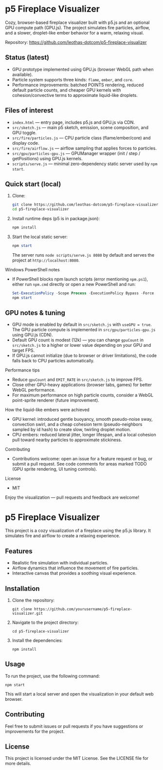 # p5 Fireplace Visualizer

Cozy, browser-based fireplace visualizer built with p5.js and an optional GPU compute path (GPU.js). The project simulates fire particles, airflow, and a slower, droplet-like ember behavior for a warm, relaxing visual.

Repository: https://github.com/leothas-dotcom/p5-fireplace-visualizer

## Status (latest)
- GPU prototype implemented using GPU.js (browser WebGL path when available).
- Particle system supports three kinds: `flame`, `ember`, and `core`.
- Performance improvements: batched POINTS rendering, reduced default particle counts, and cheaper GPU kernels with cohesion/convective terms to approximate liquid-like droplets.

## Files of interest
- `index.html` — entry page, includes p5.js and GPU.js via CDN.
- `src/sketch.js` — main p5 sketch, emission, scene composition, and GPU toggle.
- `src/fire/particles.js` — CPU particle class (flame/ember/core) and display code.
- `src/fire/airflow.js` — airflow sampling that applies forces to particles.
- `src/gpu/particles-gpu.js` — GPUManager wrapper (init / step / getPositions) using GPU.js kernels.
- `scripts/serve.js` — minimal zero-dependency static server used by `npm start`.

## Quick start (local)
1. Clone:
   ```bash
   git clone https://github.com/leothas-dotcom/p5-fireplace-visualizer.git
   cd p5-fireplace-visualizer
   ```
2. Install runtime deps (p5 is in package.json):
   ```powershell
   npm install
   ```
3. Start the local static server:
   ```powershell
   npm start
   ```
   The server runs `node scripts/serve.js 8080` by default and serves the project at `http://localhost:8080`.

Windows PowerShell notes
- If PowerShell blocks npm launch scripts (error mentioning `npm.ps1`), either run `npm.cmd` directly or open a new PowerShell and run:
  ```powershell
  Set-ExecutionPolicy -Scope Process -ExecutionPolicy Bypass -Force
  npm start
  ```

## GPU notes & tuning
- GPU mode is enabled by default in `src/sketch.js` with `useGPU = true`. The GPU particle compute is implemented in `src/gpu/particles-gpu.js` using GPU.js (CDN).
- Default GPU count is modest (12k) — you can change `gpuCount` in `src/sketch.js` to a higher or lower value depending on your GPU and target FPS.
- If GPU.js cannot initialize (due to browser or driver limitations), the code falls back to CPU particles automatically.

Performance tips
- Reduce `gpuCount` and `EMIT_RATE` in `src/sketch.js` to improve FPS.
- Close other GPU-heavy applications (browser tabs, games) for better WebGL performance.
- For maximum performance on high particle counts, consider a WebGL point-sprite renderer (future improvement).

How the liquid-like embers were achieved
- GPU kernel: introduced gentle buoyancy, smooth pseudo-noise sway, convection swirl, and a cheap cohesion term (pseudo-neighbors sampled by id hash) to create slow, twirling droplet motion.
- CPU embers: reduced lateral jitter, longer lifespan, and a local cohesion pull toward nearby particles to approximate stickiness.

Contributing
- Contributions welcome: open an issue for a feature request or bug, or submit a pull request. See code comments for areas marked TODO (GPU sprite rendering, UI tuning controls).

License
- MIT

Enjoy the visualization — pull requests and feedback are welcome!
# p5 Fireplace Visualizer

This project is a cozy visualization of a fireplace using the p5.js library. It simulates fire and airflow to create a relaxing experience.

## Features

- Realistic fire simulation with individual particles.
- Airflow dynamics that influence the movement of fire particles.
- Interactive canvas that provides a soothing visual experience.

## Installation

1. Clone the repository:
   ```
   git clone https://github.com/yourusername/p5-fireplace-visualizer.git
   ```
2. Navigate to the project directory:
   ```
   cd p5-fireplace-visualizer
   ```
3. Install the dependencies:
   ```
   npm install
   ```

## Usage

To run the project, use the following command:
```
npm start
```
This will start a local server and open the visualization in your default web browser.

## Contributing

Feel free to submit issues or pull requests if you have suggestions or improvements for the project.

## License

This project is licensed under the MIT License. See the LICENSE file for more details.